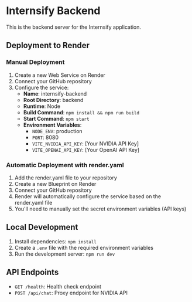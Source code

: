 # Internsify Backend

This is the backend server for the Internsify application.

## Deployment to Render

### Manual Deployment

1. Create a new Web Service on Render
2. Connect your GitHub repository
3. Configure the service:
   - **Name**: internsify-backend
   - **Root Directory**: backend
   - **Runtime**: Node
   - **Build Command**: `npm install && npm run build`
   - **Start Command**: `npm start`
   - **Environment Variables**:
     - `NODE_ENV`: production
     - `PORT`: 8080
     - `VITE_NVIDIA_API_KEY`: [Your NVIDIA API Key]
     - `VITE_OPENAI_API_KEY`: [Your OpenAI API Key]

### Automatic Deployment with render.yaml

1. Add the render.yaml file to your repository
2. Create a new Blueprint on Render
3. Connect your GitHub repository
4. Render will automatically configure the service based on the render.yaml file
5. You'll need to manually set the secret environment variables (API keys)

## Local Development

1. Install dependencies: `npm install`
2. Create a `.env` file with the required environment variables
3. Run the development server: `npm run dev`

## API Endpoints

- `GET /health`: Health check endpoint
- `POST /api/chat`: Proxy endpoint for NVIDIA API
